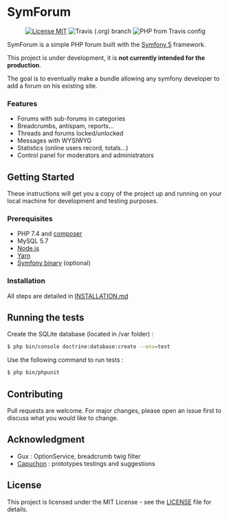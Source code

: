 # SymForum
<p align="center">
<a href="https://opensource.org/licenses/MIT"><img alt="License MIT" src="https://img.shields.io/badge/License-MIT-yellow.svg"></a>
<img alt="Travis (.org) branch" src="https://img.shields.io/travis/DuboisS/SymForum/master">
<img alt="PHP from Travis config" src="https://img.shields.io/travis/php-v/DuboisS/SymForum">
</p>

SymForum is a simple PHP forum built with the [Symfony 5](https://symfony.com/) framework.

This project is under development, it is **not currently intended for the production**.

The goal is to eventually make a bundle allowing any symfony developer to add a forum on his existing site.

### Features
- Forums with sub-forums in categories
- Breadcrumbs, antispam, reports...
- Threads and forums locked/unlocked
- Messages with WYSIWYG
- Statistics (online users record, totals...)
- Control panel for moderators and administrators

## Getting Started
These instructions will get you a copy of the project up and running on your local machine for development and testing purposes.

### Prerequisites
- PHP 7.4 and [composer](https://getcomposer.org/)
- MySQL 5.7
- [Node.js](https://nodejs.org/en/)
- [Yarn](https://yarnpkg.com/lang/en/)
- [Symfony binary](https://github.com/symfony/cli) (optional)


### Installation
All steps are detailed in [INSTALLATION.md](INSTALLATION.md)


## Running the tests
Create the SQLite database (located in /var folder) :
```sh
$ php bin/console doctrine:database:create --env=test
```
Use the following command to run tests :
```sh
$ php bin/phpunit
```

## Contributing
Pull requests are welcome. For major changes, please open an issue first to discuss what you would like to change.

## Acknowledgment
- Gux : OptionService, breadcrumb twig filter
- [Capuchon](https://github.com/rampinflorian) : prototypes testings and suggestions

## License
This project is licensed under the MIT License - see the [LICENSE](LICENSE) file for details.
